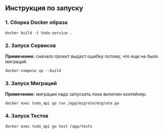 ## Инструкция по запуску
### 1. Сборка Docker образа
    docker build -t todo-service .

### 2. Запуск Сервисов
**Примечение:** сначало проект выдаст ошибку потому, что еще не было миграций.

    docker-compose up --build

### 3. Запуск Миграций
**Примечение:** миграции надо запускать пока включен контейнер.

    docker exec todo_api go run /app/migrate/migrate.go

### 4. Запуск Тестов
    docker exec todo_api go test /app/tests
